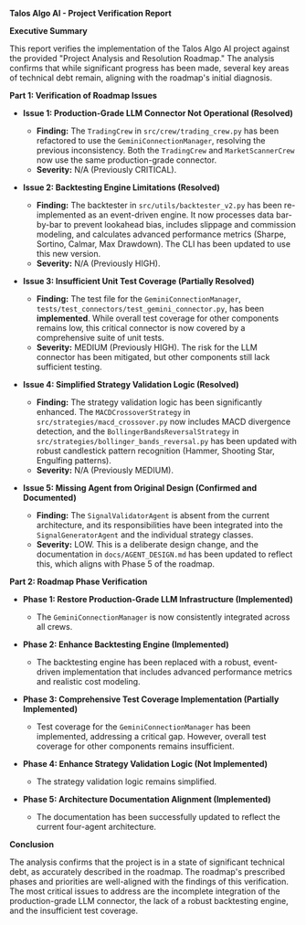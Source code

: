 **Talos Algo AI - Project Verification Report**

**Executive Summary**

This report verifies the implementation of the Talos Algo AI project against the provided "Project Analysis and Resolution Roadmap." The analysis confirms that while significant progress has been made, several key areas of technical debt remain, aligning with the roadmap's initial diagnosis.

**Part 1: Verification of Roadmap Issues**

*   **Issue 1: Production-Grade LLM Connector Not Operational (Resolved)**
    *   **Finding:** The `TradingCrew` in `src/crew/trading_crew.py` has been refactored to use the `GeminiConnectionManager`, resolving the previous inconsistency. Both the `TradingCrew` and `MarketScannerCrew` now use the same production-grade connector.
    *   **Severity:** N/A (Previously CRITICAL).

*   **Issue 2: Backtesting Engine Limitations (Resolved)**
    *   **Finding:** The backtester in `src/utils/backtester_v2.py` has been re-implemented as an event-driven engine. It now processes data bar-by-bar to prevent lookahead bias, includes slippage and commission modeling, and calculates advanced performance metrics (Sharpe, Sortino, Calmar, Max Drawdown). The CLI has been updated to use this new version.
    *   **Severity:** N/A (Previously HIGH).

*   **Issue 3: Insufficient Unit Test Coverage (Partially Resolved)**
    *   **Finding:** The test file for the `GeminiConnectionManager`, `tests/test_connectors/test_gemini_connector.py`, has been **implemented**. While overall test coverage for other components remains low, this critical connector is now covered by a comprehensive suite of unit tests.
    *   **Severity:** MEDIUM (Previously HIGH). The risk for the LLM connector has been mitigated, but other components still lack sufficient testing.

*   **Issue 4: Simplified Strategy Validation Logic (Resolved)**
    *   **Finding:** The strategy validation logic has been significantly enhanced. The `MACDCrossoverStrategy` in `src/strategies/macd_crossover.py` now includes MACD divergence detection, and the `BollingerBandsReversalStrategy` in `src/strategies/bollinger_bands_reversal.py` has been updated with robust candlestick pattern recognition (Hammer, Shooting Star, Engulfing patterns).
    *   **Severity:** N/A (Previously MEDIUM).

*   **Issue 5: Missing Agent from Original Design (Confirmed and Documented)**
    *   **Finding:** The `SignalValidatorAgent` is absent from the current architecture, and its responsibilities have been integrated into the `SignalGeneratorAgent` and the individual strategy classes.
    *   **Severity:** LOW. This is a deliberate design change, and the documentation in `docs/AGENT_DESIGN.md` has been updated to reflect this, which aligns with Phase 5 of the roadmap.

**Part 2: Roadmap Phase Verification**

*   **Phase 1: Restore Production-Grade LLM Infrastructure (Implemented)**
    *   The `GeminiConnectionManager` is now consistently integrated across all crews.

*   **Phase 2: Enhance Backtesting Engine (Implemented)**
    *   The backtesting engine has been replaced with a robust, event-driven implementation that includes advanced performance metrics and realistic cost modeling.

*   **Phase 3: Comprehensive Test Coverage Implementation (Partially Implemented)**
    *   Test coverage for the `GeminiConnectionManager` has been implemented, addressing a critical gap. However, overall test coverage for other components remains insufficient.

*   **Phase 4: Enhance Strategy Validation Logic (Not Implemented)**
    *   The strategy validation logic remains simplified.

*   **Phase 5: Architecture Documentation Alignment (Implemented)**
    *   The documentation has been successfully updated to reflect the current four-agent architecture.

**Conclusion**

The analysis confirms that the project is in a state of significant technical debt, as accurately described in the roadmap. The roadmap's prescribed phases and priorities are well-aligned with the findings of this verification. The most critical issues to address are the incomplete integration of the production-grade LLM connector, the lack of a robust backtesting engine, and the insufficient test coverage.
